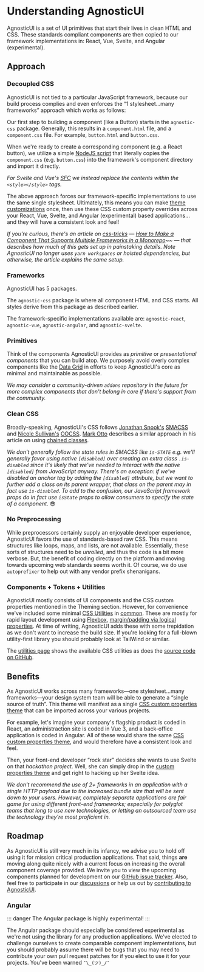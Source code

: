 # Understanding AgnosticUI

AgnosticUI is a set of UI primitives that start their lives in clean HTML and CSS. These standards compliant components are then copied to our framework implementations in: React, Vue, Svelte, and Angular (experimental).

## Approach

### Decoupled CSS

AgnosticUI is not tied to a particular JavaScript framework, because our build process complies and even enforces the &ldquo;1 stylesheet…many frameworks&rdquo; approach which works as follows:

<div class="mbe24"></div>

Our first step to building a component (like a Button) starts in the `agnostic-css` package. Generally, this results in a `component.html` file, and a `component.css` file. For example, `button.html` and `button.css`.

<div class="mbe24"></div>

When we're ready to create a corresponding component (e.g. a React button), we utilize a simple [NodeJS script](https://nodejs.org/en/) that literally copies the `component.css` (e.g. `button.css`) into the framework's component directory and import it directly.

<div class="mbe16"></div>

_For Svelte and Vue's [SFC](https://v3.vuejs.org/guide/single-file-component.html) we instead replace the contents within the `<style></style>` tags._

<div class="mbe24"></div>

The above approach forces our framework-specific implementations to use the same single stylesheet. Ultimately, this means you can make [theme customizations](https://agnosticui.com/docs/theming.html#example-of-theming-with-css-custom-properties) once, then use these CSS custom property overrides across your React, Vue, Svelte, and Angular (experimental) based applications…and they will have a consistent look and feel!

<div class="mbe24"></div>

_If you're curious, there's an article on [css-tricks](https://css-tricks.com/) — [How to Make a Component That Supports Multiple Frameworks in a Monorepo](https://css-tricks.com/make-a-component-multiple-frameworks-in-a-monorepo/)~~ — that describes how much of this gets set up in painstaking details. Note AgnosticUI no longer uses `yarn workspaces` or hoisted dependencies, but otherwise, the article explains the same setup._

### Frameworks

AgnosticUI has 5 packages.

<div class="mbe24"></div>

The `agnostic-css` package is where all component HTML and CSS starts. All styles derive from this package as described earlier.

<div class="mbe24"></div>

The framework-specific implementations available are: `agnostic-react`, `agnostic-vue`, `agnostic-angular`, and `agnostic-svelte`.

<div class="mbe24"></div>

### Primitives

Think of the components AgnosticUI provides as _primitive_ or _presentational components_ that you can build atop. We purposely avoid overly complex components like the [Data Grid](https://www.w3.org/TR/wai-aria-practices/examples/grid/dataGrids.html) in efforts to keep AgnosticUI's core as minimal and maintainable as possible.

<div class="mbe24"></div>

 _We may consider a community-driven `addons` repository in the future for more complex components that don't belong in core if there's support from the community._

### Clean CSS

Broadly-speaking, AgnosticUI's CSS follows [Jonathan Snook's](https://snook.ca/) [SMACSS](http://smacss.com/) and [Nicole Sullivan's](http://www.stubbornella.org/content/) [OOCSS](https://github.com/stubbornella/oocss/tree/master/oocss#overview). [Mark Otto](https://markdotto.com/about/) describes a similar approach in his article on using [chained classes](https://markdotto.com/2012/02/16/scope-css-classes-with-prefixes/).

<div class="mbe24"></div>

_We don't generally follow the state rules in SMACSS like `is-STATE` e.g. we'll generally favor using native `[disabled]` over creating an extra class `.is-disabled` since it's likely that we've needed to interact with the native `[disabled]` from JavaScript anyway. There's an exception: if we've disabled an anchor tag by adding the `[disabled]` attribute, but we want to further add a class on its parent wrapper, that class on the parent may in fact use `is-disabled`. To add to the confusion, our JavaScript framework props do in fact use `isState` props to allow consumers to specify the state of a component._ 😎

### No Preprocessing

While preprocessors certainly supply an enjoyable developer experience, AgnosticUI favors the use of standards-based raw CSS. This means structures like loops, maps, and lists, are not available. Essentially, these sorts of structures need to be _unrolled_, and thus the code is a bit more verbose. But, the benefit of coding directly on the platform and moving towards upcoming web standards seems worth it. Of course, we do use `autoprefixer` to help out with any vendor prefix shenanigans.

<div class="mbe24"></div>

### Components + Tokens + Utilities

AgnosticUI mostly consists of UI components and the CSS custom properties mentioned in the Theming section. However, for convenience we've included some minimal [CSS Utilities](https://css-tricks.com/need-css-utility-library/) in [common](https://github.com/AgnosticUI/agnosticui/tree/master/agnostic-css/public/css-src). These are mostly for rapid layout development using [Flexbox](https://developer.mozilla.org/en-US/docs/Learn/CSS/CSS_layout/Flexbox), [margin/padding via logical properties](https://developer.mozilla.org/en-US/docs/Web/CSS/CSS_Logical_Properties). At time of writing, AgnosticUI adds these with some trepidation as we don't want to increase the build size. If you're looking for a full-blown utility-first library you should probably look at TailWind or similar.

<div class="mbe24"></div>

The [utilities page](./utilities.md) shows the available CSS utilities as does the [source code on GitHub](https://github.com/AgnosticUI/agnosticui/blob/master/agnostic-css/public/css-dist/common.concat.css#L276).

## Benefits

As AgnosticUI works across many frameworks—one stylesheet…many frameworks—your design system team will be able to generate a &ldquo;single source of truth&rdquo;. This theme will manifest as a single [CSS custom properties theme](https://agnosticui.com/docs/theming.html) that can be imported across your various projects.

<div class="mbe24"></div>

For example, let's imagine your company's flagship product is coded in React, an administraction site is coded in Vue 3, and a back-office application is coded in Angular. All of these would share the same [CSS custom properties theme](https://agnosticui.com/docs/theming.html), and would therefore have a consistent look and feel.

<div class="mbe24"></div>

Then, your front-end developer &ldquo;rock star&rdquo; decides she wants to use Svelte on that _hackathon project_. Well, she can simply drop in the [custom properties theme](https://agnosticui.com/docs/theming.html) and get right to hacking up her Svelte idea.

<div class="mbe24"></div>

_We don't recommend the use of 2+ frameworks in an application with a single HTTP payload due to the increased bundle size that will be sent down to your users. However, completely separate applications are fair game for using different front-end frameworks; especially for polyglot teams that long to use new technologies, or letting an outsourced team use the technology they're most proficient in._

## Roadmap 

As AgnosticUI is still very much in its infancy, we advise you to hold off using it for mission critical production applications. That said, things **are** moving along quite nicely with a current focus on increasing the overall component coverage provided. We invite you to view the upcoming components planned for development on our [GitHub issue tracker](https://github.com/AgnosticUI/agnosticui/issues). Also, feel free to participate in our [discussions](https://github.com/AgnosticUI/agnosticui/discussions) or help us out by [contributing to AgnosticUI](https://github.com/AgnosticUI/agnosticui/blob/master/CONTRIBUTING.md).

### Angular

::: danger
The Angular package is highly experimental!
:::

The Angular package should especially be considered experimental as we're not using the library for any production applications. We've elected to challenge ourselves to create comparable component implementations, but you should probably assume there will be bugs that you may need to contribute your own pull request patches for if you elect to use it for your projects. You've been warned `¯\_(ツ)_/¯`
